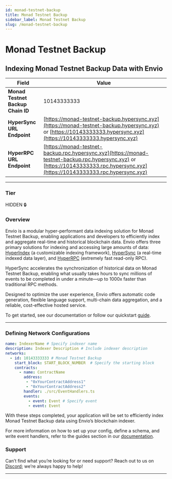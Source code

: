 ```yaml
---
id: monad-testnet-backup
title: Monad Testnet Backup
sidebar_label: Monad Testnet Backup
slug: /monad-testnet-backup
---
```


# Monad Testnet Backup

## Indexing Monad Testnet Backup Data with Envio

| **Field**                     | **Value**                                                                                          |
|-------------------------------|----------------------------------------------------------------------------------------------------|
| **Monad Testnet Backup Chain ID**     | 10143333333                                                                                            |
| **HyperSync URL Endpoint**    | [https://monad-testnet-backup.hypersync.xyz](https://monad-testnet-backup.hypersync.xyz) or [https://10143333333.hypersync.xyz](https://10143333333.hypersync.xyz) |
| **HyperRPC URL Endpoint**     | [https://monad-testnet-backup.rpc.hypersync.xyz](https://monad-testnet-backup.rpc.hypersync.xyz) or [https://10143333333.rpc.hypersync.xyz](https://10143333333.rpc.hypersync.xyz) |

---

### Tier

HIDDEN 🔒

### Overview

Envio is a modular hyper-performant data indexing solution for Monad Testnet Backup, enabling applications and developers to efficiently index and aggregate real-time and historical blockchain data. Envio offers three primary solutions for indexing and accessing large amounts of data: [HyperIndex](/docs/HyperIndex/overview) (a customizable indexing framework), [HyperSync](/docs/HyperSync/overview) (a real-time indexed data layer), and [HyperRPC](/docs/HyperRPC/overview-hyperrpc) (extremely fast read-only RPC).

HyperSync accelerates the synchronization of historical data on Monad Testnet Backup, enabling what usually takes hours to sync millions of events to be completed in under a minute—up to 1000x faster than traditional RPC methods.

Designed to optimize the user experience, Envio offers automatic code generation, flexible language support, multi-chain data aggregation, and a reliable, cost-effective hosted service.

To get started, see our documentation or follow our quickstart [guide](/docs/HyperIndex/contract-import).

---

### Defining Network Configurations

```yaml
name: IndexerName # Specify indexer name
description: Indexer Description # Include indexer description
networks:
  - id: 10143333333 # Monad Testnet Backup  
    start_block: START_BLOCK_NUMBER  # Specify the starting block
    contracts:
      - name: ContractName
        address:
         - "0xYourContractAddress1"
         - "0xYourContractAddress2"
        handler: ./src/EventHandlers.ts
        events:
          - event: Event # Specify event
          - event: Event
```

With these steps completed, your application will be set to efficiently index Monad Testnet Backup data using Envio’s blockchain indexer.

For more information on how to set up your config, define a schema, and write event handlers, refer to the guides section in our [documentation](/docs/HyperIndex/configuration-file).

### Support

Can’t find what you’re looking for or need support? Reach out to us on [Discord](https://discord.com/invite/Q9qt8gZ2fX); we’re always happy to help!

---
